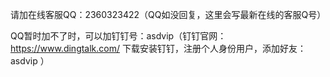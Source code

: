 请加在线客服QQ：2360323422（QQ如没回复，这里会写最新在线的客服Q号）

QQ暂时加不了时，可以加钉钉号：asdvip（钉钉官网：https://www.dingtalk.com/  下载安装钉钉，注册个人身份用户，添加好友：asdvip  ）
